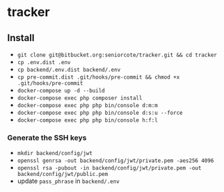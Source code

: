 # tracker

## Install

- `git clone git@bitbucket.org:seniorcote/tracker.git && cd tracker`
- `cp .env.dist .env`
- `cp backend/.env.dist backend/.env`
- `cp pre-commit.dist .git/hooks/pre-commit && chmod +x .git/hooks/pre-commit`
- `docker-compose up -d --build`
- `docker-compose exec php composer install`
- `docker-compose exec php php bin/console d:m:m`
- `docker-compose exec php php bin/console d:s:u --force`
- `docker-compose exec php php bin/console h:f:l`

### Generate the SSH keys

- `mkdir backend/config/jwt`
- `openssl genrsa -out backend/config/jwt/private.pem -aes256 4096`
- `openssl rsa -pubout -in backend/config/jwt/private.pem -out backend/config/jwt/public.pem`
- update `pass_phrase` in `backend/.env`